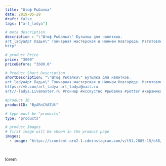 ```yaml
---
title: "Штоф Рыбалка"
date: 2019-05-28
draft: false
tags: ["art_ladya"]

# meta description
description : "\"Штоф Рыбалка\" Бутылка для напитков. 
art_ladyaАрт Ладья\" Гончарная мастерская в Нижнем Новгороде. Изготовление керамики и мастер//-классы по обучению. 
http"

# product Price
price: "3000"
priceBefore: "3600.0"

# Product Short Description
shortDescription: "\"Штоф Рыбалка\" Бутылка для напитков. 
art_ladyaАрт Ладья\" Гончарная мастерская в Нижнем Новгороде. Изготовление керамики и мастер//-классы по обучению. 
https://vk.com/art_ladya art_ladya@mail.ru 
art//-ladya.Livemaster.ru #гончар #исскуство #рыбалка #potter #керамикадляинтерьера #керамикаручнаяработа #fishing #керамиканазаказ #handmade #посудаизглины #керамика #гончарнаяпосуда #эксклюзивнаякерамика #painter #dishes #ceramicar #подарки #claygoods #restaurant #earthenware #ceramic #design #bottle #gifts #decanter #ceramicart #бутылки #штоф #clay #авторскаякерамика"

#product ID
productID: "ByARnCVATUt"

# type must be "products"
type: "products"

# product Images
# first image will be shown in the product page
images:
  - image: "https://scontent-arn2-1.cdninstagram.com/v/t51.2885-15/e35/60746234_437715097016037_8611213962276230203_n.jpg?tp=1&_nc_ht=scontent-arn2-1.cdninstagram.com&_nc_cat=109&_nc_ohc=yjU9oyZJohEAX_pASFd&ccb=7-4&oh=6949e539226cdc21bc275da909e6e04d&oe=6085E4D4&_nc_sid=86f79a&ig_cache_key=MjA1MzcxODg3OTQzMTExMTk4MQ%3D%3D.2-ccb7-4"

---
```

lorem
